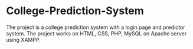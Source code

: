 # College-Prediction-System
The project is a college prediction system with a login page and predictor system.  The project works on HTML, CSS, PHP, MySQL on Apache server using XAMPP.
